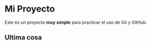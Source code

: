 # Mi Proyecto
Este es un proyecto **muy simple** para practicar el uso de Git y GitHub.

## Ultima cosa
```comillas
